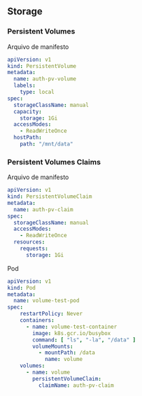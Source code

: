 ## Storage

### Persistent Volumes

Arquivo de manifesto

```yml
apiVersion: v1
kind: PersistentVolume
metadata:
  name: auth-pv-volume
  labels:
    type: local
spec:
  storageClassName: manual
  capacity:
    storage: 1Gi
  accessModes:
    - ReadWriteOnce
  hostPath:
    path: "/mnt/data"

```

### Persistent Volumes Claims

Arquivo de manifesto

```yml
apiVersion: v1
kind: PersistentVolumeClaim
metadata:
  name: auth-pv-claim
spec:
  storageClassName: manual
  accessModes:
    - ReadWriteOnce
  resources:
    requests:
      storage: 1Gi
```

Pod

```yml
apiVersion: v1
kind: Pod
metadata:
  name: volume-test-pod
spec:
    restartPolicy: Never
    containers:
      - name: volume-test-container
        image: k8s.gcr.io/busybox
        command: [ "ls", "-la", "/data" ]
        volumeMounts:
          - mountPath: /data
            name: volume
    volumes:
      - name: volume
        persistentVolumeClaim:
          claimName: auth-pv-claim
```